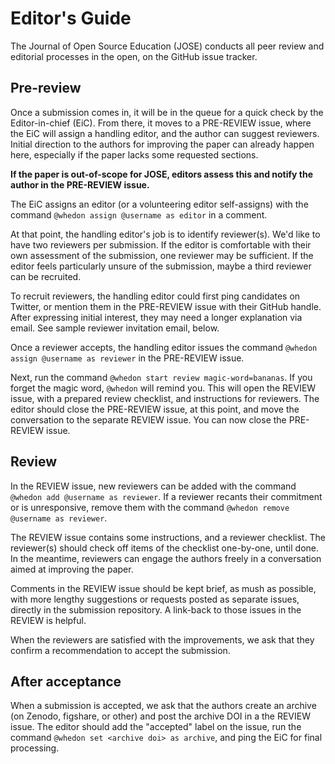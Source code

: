 # Editor's Guide

The Journal of Open Source Education (JOSE) conducts all peer review and editorial processes in the open, on the GitHub issue tracker.

## Pre-review

Once a submission comes in, it will be in the queue for a quick check by the Editor-in-chief (EiC). From there, it moves to a PRE-REVIEW issue, where the EiC will assign a handling editor, and the author can suggest reviewers. Initial direction to the authors for improving the paper can already happen here, especially if the paper lacks some requested sections.

**If the paper is out-of-scope for JOSE, editors assess this and notify the author in the PRE-REVIEW issue.**

The EiC assigns an editor (or a volunteering editor self-assigns) with the command `@whedon assign @username as editor` in a comment. 

At that point, the handling editor's job is to identify reviewer(s). We'd like to have two reviewers per submission. If the editor is comfortable with their own assessment of the submission, one reviewer may be sufficient. If the editor feels particularly unsure of the submission, maybe a third reviewer can be recruited.

To recruit reviewers, the handling editor could first ping candidates on Twitter, or mention them in the PRE-REVIEW issue with their GitHub handle. After expressing initial interest, they may need a longer explanation via email. See sample reviewer invitation email, below.

Once a reviewer accepts, the handling editor issues the command `@whedon assign @username as reviewer` in the PRE-REVIEW issue.

Next, run the command `@whedon start review magic-word=bananas`. If you forget the magic word, `@whedon` will remind you. This will open the REVIEW issue, with a prepared review checklist, and instructions for reviewers. The editor should close the PRE-REVIEW issue, at this point, and move the conversation to the separate REVIEW issue. You can now close the PRE-REVIEW issue.

## Review

In the REVIEW issue, new reviewers can be added with the command `@whedon add @username as reviewer`. If a reviewer recants their commitment or is unresponsive, remove them with the command `@whedon remove @username as reviewer`.

The REVIEW issue contains some instructions, and a reviewer checklist. The reviewer(s) should check off items of the checklist one-by-one, until done. In the meantime, reviewers can engage the authors freely in a conversation aimed at improving the paper. 

Comments in the REVIEW issue should be kept brief, as mush as possible, with more lengthy suggestions or requests posted as separate issues, directly in the submission repository. A link-back to those issues in the REVIEW is helpful.

When the reviewers are satisfied with the improvements, we ask that they confirm a recommendation to accept the submission. 

## After acceptance

When a submission is accepted, we ask that the authors create an archive (on Zenodo, figshare, or other) and post the archive DOI in a the REVIEW issue. The editor should add the "accepted" label on the issue, run the command `@whedon set <archive doi> as archive`, and ping the EiC for final processing.

